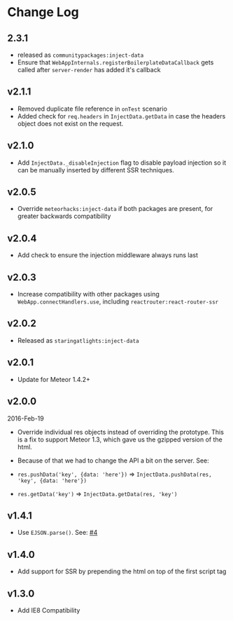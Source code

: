 # Change Log

## 2.3.1

- released as `communitypackages:inject-data`
- Ensure that `WebAppInternals.registerBoilerplateDataCallback` gets called after `server-render` has added it's callback

## v2.1.1

- Removed duplicate file reference in `onTest` scenario
- Added check for `req.headers` in `InjectData.getData` in case the headers object does not exist on the request.

## v2.1.0

- Add `InjectData._disableInjection` flag to disable payload injection so it can be manually inserted by different SSR techniques.

## v2.0.5

- Override `meteorhacks:inject-data` if both packages are present, for greater backwards compatibility

## v2.0.4

- Add check to ensure the injection middleware always runs last

## v2.0.3

- Increase compatibility with other packages using `WebApp.connectHandlers.use`, including `reactrouter:react-router-ssr`

## v2.0.2

- Released as `staringatlights:inject-data`

## v2.0.1

- Update for Meteor 1.4.2+

## v2.0.0

2016-Feb-19

- Override individual res objects instead of overriding the prototype. This is a fix to support Meteor 1.3, which gave us the gzipped version of the html.
- Because of that we had to change the API a bit on the server. See:

- `res.pushData('key', {data: 'here'})` => `InjectData.pushData(res, 'key', {data: 'here'})`
- `res.getData('key')` => `InjectData.getData(res, 'key')`

## v1.4.1

- Use `EJSON.parse()`. See: [#4](https://github.com/meteorhacks/inject-data/pull/4)

## v1.4.0

- Add support for SSR by prepending the html on top of the first script tag

## v1.3.0

- Add IE8 Compatibility
